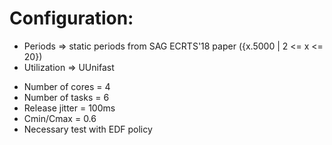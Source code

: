 # Configuration:

- Periods => static periods from SAG ECRTS'18 paper ({x.5000 | 2 <= x <= 20})          
- Utilization => UUnifast


* Number of cores = 4
* Number of tasks = 6
* Release jitter = 100ms
* Cmin/Cmax = 0.6
* Necessary test with EDF policy

